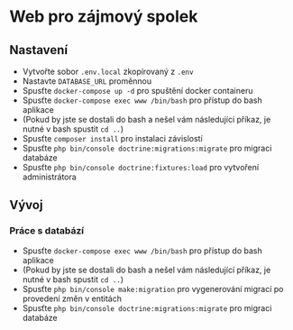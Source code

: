 # Web pro zájmový spolek

## Nastavení
- Vytvořte sobor `.env.local` zkopírovaný z `.env`
- Nastavte `DATABASE_URL` proměnnou
- Spusťte `docker-compose up -d` pro spuštění docker containeru
- Spusťte `docker-compose exec www /bin/bash` pro přístup do bash aplikace
- (Pokud by jste se dostali do bash a nešel vám následující příkaz, je nutné v bash spustit `cd ..`)
- Spusťte `composer install` pro instalaci závislostí
- Spusťte `php bin/console doctrine:migrations:migrate` pro migraci databáze
- Spusťte `php bin/console doctrine:fixtures:load` pro vytvoření administrátora

## Vývoj
### Práce s databází
- Spusťte `docker-compose exec www /bin/bash` pro přístup do bash aplikace
- (Pokud by jste se dostali do bash a nešel vám následující příkaz, je nutné v bash spustit `cd ..`)
- Spusťte `php bin/console make:migration` pro vygenerování migrací po provedení změn v entitách
- Spusťte `php bin/console doctrine:migrations:migrate` pro migraci databáze
